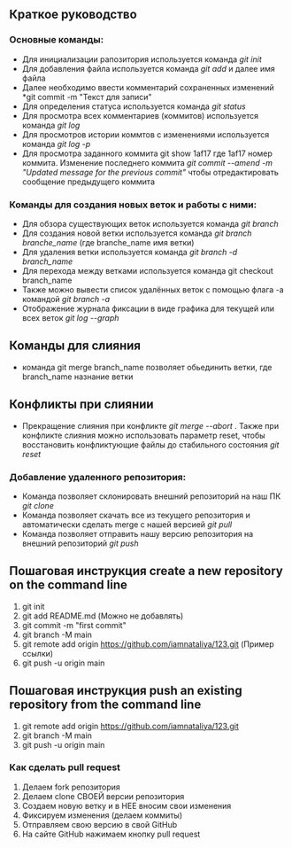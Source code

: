 ## Краткое руководство

### Основные команды:
* Для инициализации рапозитория используется команда *git init*
* Для добавления файла используется команда *git add* и далее имя файла
* Далее необходимо ввести комментарий сохраненных изменений *git commit -m "Текст для записи"
* Для определения статуса используется команда *git status*
* Для просмотра всех комментариев (коммитов) используется команда *git log*
* Для просмотров истории коммтов с изменениями используется команда *git log -p*
* Для просмотра заданного коммита git show 1af17 где 1af17 номер коммита. 
Изменение последнего коммита *git commit --amend -m "Updated message for the previous commit"* чтобы отредактировать сообщение предыдущего коммита

### Команды для создания новых веток и работы с ними:
* Для обзора существующих веток используется команда *git branch*
* Для создания новой ветки используется команда *git branch branche_name* (где branche_name имя ветки)
* Для удаления ветки используется команда *git branch -d branch_name*
* Для перехода между ветками используется команда git checkout branch_name
* Также можно вывести список удалённых веток с помощью флага -a командой *git branch -a*
* Отображение журнала фиксации в виде графика для текущей или всех веток *git log --graph*

## Команды для слияния

* команда git merge branch_name позволяет обьединить ветки, где branch_name назнание ветки

## Конфликты при слиянии
* Прекращение слияния при конфликте *git merge --abort* .
Также при конфликте слияния можно использовать параметр reset, чтобы восстановить конфликтующие файлы до стабильного состояния *git reset*

### Добавление удаленного репозитория:
* Команда позволяет склонировать внешний репозиторий на наш ПК *git clone*
* Команда позволяет скачать все из текущего репозитория и автоматически сделать merge с нашей версией *git pull*
* Команда позволяет отправить нашу версию репозитория на внешний репозиторий *git push*
## Пошаговая инструкция create a new repository on the command line
 1. git init
 2. git add README.md (Можно не добавлять)
 3. git commit -m "first commit"
 4. git branch -M main
 5. git remote add origin https://github.com/iamnataliya/123.git (Пример ссылки)
 6. git push -u origin main
 ## Пошаговая инструкция push an existing repository from the command line
 1. git remote add origin https://github.com/iamnataliya/123.git
 2. git branch -M main
 3. git push -u origin main

### Как сделать pull request
1. Делаем fork репозитория
2. Делаем clone СВОЕЙ версии репозитория
3. Создаем новую ветку и в НЕЕ вносим свои изменения
4. Фиксируем изменения (делаем коммиты)
5. Отправляем свою версию в свой GitHub
6. На сайте GitHub нажимаем кнопку pull request 
